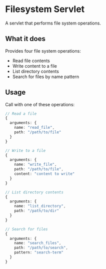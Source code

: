 # Filesystem Servlet

A servlet that performs file system operations.

## What it does

Provides four file system operations:
- Read file contents
- Write content to a file
- List directory contents
- Search for files by name pattern

## Usage

Call with one of these operations:

```typescript
// Read a file
{
  arguments: {
    name: "read_file",
    path: "/path/to/file"
  }
}

// Write to a file
{
  arguments: {
    name: "write_file",
    path: "/path/to/file",
    content: "content to write"
  }
}

// List directory contents
{
  arguments: {
    name: "list_directory",
    path: "/path/to/dir"
  }
}

// Search for files
{
  arguments: {
    name: "search_files",
    path: "/path/to/search",
    pattern: "search-term"
  }
}
```